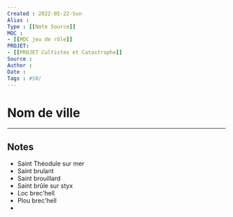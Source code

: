 ```yaml
---
Created : 2022-05-22-Sun
Alias :
Type : [[Note Source]]
MOC : 
- [[MOC jeu de rôle]]
PROJET: 
- [[PROJET Cultistes et Catastrophe]]
Source :
Author :
Date :
Tags : #SN/
---
```


# Nom de ville
***

## Notes

- Saint Théodule sur mer
- Saint brulant
- Saint brouillard
- Saint brûle sur styx
- Loc  brec'hell
- Plou brec'hell
- 